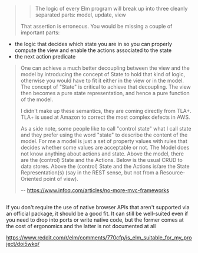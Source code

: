 >>The logic of every Elm program will break up into three cleanly separated parts: model, update, view
>
>That assertion is erroneous. You would be missing a couple of important parts:
- the logic that decides which state you are in so you can properly compute the view and enable the actions associated to the state 
- the next action predicate
>
>One can achieve a much better decoupling between the view and the model by introducing the concept of State to hold that kind of logic, otherwise you would have to fit it either in the view or in the model. The concept of "State" is critical to achieve that decoupling. The view then becomes a pure state representation, and hence a pure function of the model.
>
>I didn't make up these semantics, they are coming directly from TLA+. TLA+ is used at Amazon to correct the most complex defects in AWS. 
>
>As a side note, some people like to call "control state" what I call state and they prefer using the word "state" to describe the content of the model. For me a model is just a set of property values with rules that decides whether some values are acceptable or not. The Model does not know anything about actions and state. Above the model, there are the (control) State and the Actions. Below is the usual CRUD to data stores. Above the (control) State and the Actions is/are the State Representation(s) (say in the REST sense, but not from a Resource-Oriented point of view).
>
>-- https://www.infoq.com/articles/no-more-mvc-frameworks

##

If you don't require the use of native browser APIs that aren't supported via an official package, it should be a good fit. It can still be well-suited even if you need to drop into ports or write native code, but the former comes at the cost of ergonomics and the latter is not documented at all

https://www.reddit.com/r/elm/comments/770cfp/is_elm_suitable_for_my_project/doi5wkq/
